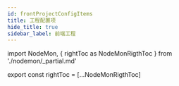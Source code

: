```yaml
---
id: frontProjectConfigItems
title: 工程配置项
hide_title: true
sidebar_label: 前端工程
---
```


import NodeMon, { rightToc as NodeMonRigthToc } from './nodemon/_partial.md'

<NodeMon />

export const rightToc = [...NodeMonRigthToc]
